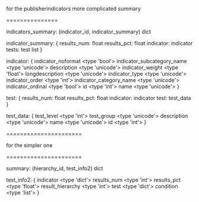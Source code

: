 for the publisherindicators more complicated summary

===============

indicators_summary: (indicator_id, indicator_summary) dict

indicator_summary: {
  results_num: float
  results_pct: float
  indicator: indicator
  tests: test list
}

indicator: {
  indicator_noformat <type 'bool'>
  indicator_subcategory_name <type 'unicode'>
  description <type 'unicode'>
  indicator_weight <type 'float'>
  longdescription <type 'unicode'>
  indicator_type <type 'unicode'>
  indicator_order <type 'int'>
  indicator_category_name <type 'unicode'>
  indicator_ordinal <type 'bool'>
  id <type 'int'>
  name <type 'unicode'>
}

test: {
  results_num: float
  results_pct: float
  indicator: indicator
  test: test_data
}

test_data: {
  test_level <type 'int'>
  test_group <type 'unicode'>
  description <type 'unicode'>
  name <type 'unicode'>
  id <type 'int'>
}

======================

for the simpler one

======================

summary: (hierarchy_id, test_info2) dict

test_info2: {
  indicator <type 'dict'>
  results_num <type 'int'>
  results_pct <type 'float'>
  result_hierarchy <type 'int'>
  test <type 'dict'>
  condition <type 'list'>
}
